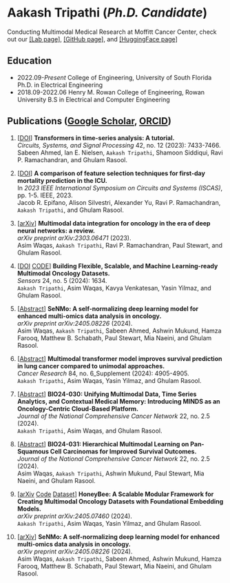 # Aakash Tripathi (*Ph.D. Candidate*)

Conducting Multimodal Medical Research at Moffitt Cancer Center, check out our [[Lab page]](https://lab.moffitt.org/Rasool/), [[GitHub page]](https://github.com/lab-rasool), and [[HuggingFace page]](https://huggingface.co/Lab-Rasool) 

## Education

- 2022.09-*Present* College of Engineering, University of South Florida Ph.D. in Electrical Engineering
- 2018.09-2022.06 Henry M. Rowan College of Engineering, Rowan University B.S in Electrical and Computer Engineering

## Publications ([Google Scholar](https://scholar.google.com/citations?user=7X57fGgAAAAJ&hl=en), [ORCID](https://orcid.org/0000-0001-7231-0487))

1. [[DOI](https://doi.org/10.1007/s00034-023-02454-8)]  **Transformers in time-series analysis: A tutorial.**    
   *Circuits, Systems, and Signal Processing* 42, no. 12 (2023): 7433-7466.  
   Sabeen Ahmed, Ian E. Nielsen, ``Aakash Tripathi``, Shamoon Siddiqui, Ravi P. Ramachandran, and Ghulam Rasool.  

1. [[DOI](https://doi.org/10.1109/ISCAS46773.2023.10182228)] **A comparison of feature selection techniques for first-day mortality prediction in the ICU.**    
   In *2023 IEEE International Symposium on Circuits and Systems (ISCAS)*, pp. 1-5. IEEE, 2023.  
   Jacob R. Epifano, Alison Silvestri, Alexander Yu, Ravi P. Ramachandran, ``Aakash Tripathi``, and Ghulam Rasool.  
   
1. [[arXiv](https://arxiv.org/abs/2303.06471)] **Multimodal data integration for oncology in the era of deep neural networks: a review.**    
   *arXiv preprint arXiv:2303.06471* (2023).  
   Asim Waqas, ``Aakash Tripathi``, Ravi P. Ramachandran, Paul Stewart, and Ghulam Rasool.  

1. [[DOI](https://doi.org/10.3390/s24051634) [CODE](https://github.com/lab-rasool/MINDS)] **Building Flexible, Scalable, and Machine Learning-ready Multimodal Oncology Datasets.**    
   *Sensors* 24, no. 5 (2024): 1634.  
   ``Aakash Tripathi``, Asim Waqas, Kavya Venkatesan, Yasin Yilmaz, and Ghulam Rasool.  

1. [[Abstract](https://doi.org/10.1158/1538-7445.AM2024-908)] **SeNMo: A self-normalizing deep learning model for enhanced multi-omics data analysis in oncology.**    
   *arXiv preprint arXiv:2405.08226* (2024).  
   Asim Waqas, ``Aakash Tripathi``, Sabeen Ahmed, Ashwin Mukund, Hamza Farooq, Matthew B. Schabath, Paul Stewart, Mia Naeini, and Ghulam Rasool.  
   
1. [[Abstract](https://doi.org/10.1158/1538-7445.AM2024-4905)] **Multimodal transformer model improves survival prediction in lung cancer compared to unimodal approaches.**    
   *Cancer Research* 84, no. 6_Supplement (2024): 4905-4905.  
   ``Aakash Tripathi``, Asim Waqas, Yasin Yilmaz, and Ghulam Rasool.  
   
1. [[Abstract](https://doi.org/10.6004/jnccn.2023.7305)] **BIO24-030: Unifying Multimodal Data, Time Series Analytics, and Contextual Medical Memory: Introducing MINDS as an Oncology-Centric Cloud-Based Platform.**    
   *Journal of the National Comprehensive Cancer Network* 22, no. 2.5 (2024).  
   ``Aakash Tripathi``, Asim Waqas, and Ghulam Rasool.  

1. [[Abstract](https://doi.org/10.6004/jnccn.2023.7137)] **BIO24-031: Hierarchical Multimodal Learning on Pan-Squamous Cell Carcinomas for Improved Survival Outcomes.**    
   *Journal of the National Comprehensive Cancer Network* 22, no. 2.5 (2024).  
   Asim Waqas, ``Aakash Tripathi``, Ashwin Mukund, Paul Stewart, Mia Naeini, and Ghulam Rasool.   

1. [[arXiv](https://arxiv.org/abs/2405.07460) [Code](https://github.com/lab-rasool/HoneyBee) [Dataset](https://huggingface.co/datasets/Lab-Rasool/TCGA)] **HoneyBee: A Scalable Modular Framework for Creating Multimodal Oncology Datasets with Foundational Embedding Models.**    
   *arXiv preprint arXiv:2405.07460* (2024).  
   ``Aakash Tripathi``, Asim Waqas, Yasin Yilmaz, and Ghulam Rasool.  

1. [[arXiv](https://arxiv.org/abs/2405.08226v1)] **SeNMo: A self-normalizing deep learning model for enhanced multi-omics data analysis in oncology.**    
   *arXiv preprint arXiv:2405.08226* (2024).  
    Asim Waqas, ``Aakash Tripathi``, Sabeen Ahmed, Ashwin Mukund, Hamza Farooq, Matthew B. Schabath, Paul Stewart, Mia Naeini, and Ghulam Rasool.  
    
